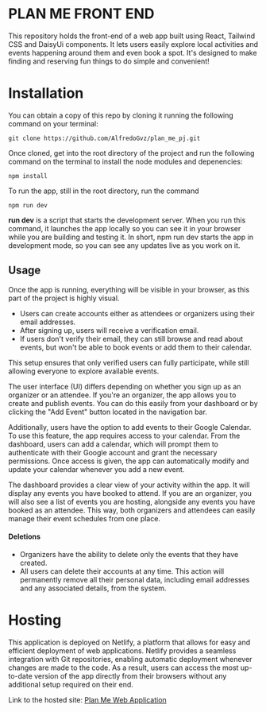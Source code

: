 # PLAN ME FRONT END

This repository holds the front-end of a web app built using React, Tailwind CSS and DaisyUi components. It lets users easily explore local activities and events happening around them and even book a spot. It's designed to make finding and reserving fun things to do simple and convenient!

# Installation

You can obtain a copy of this repo by cloning it running the following command on your terminal:

```
git clone https://github.com/AlfredoGvz/plan_me_pj.git
```

Once cloned, get into the root directory of the project and run the following command on the terminal to install the node modules and depenencies:

```
npm install
```

To run the app, still in the root directory, run the command

```
npm run dev
```

**run dev** is a script that starts the development server. When you run this command, it launches the app locally so you can see it in your browser while you are building and testing it. In short, npm run dev starts the app in development mode, so you can see any updates live as you work on it.

## Usage

Once the app is running, everything will be visible in your browser, as this part of the project is highly visual.

- Users can create accounts either as attendees or organizers using their email addresses.
- After signing up, users will receive a verification email.
- If users don't verify their email, they can still browse and read about events, but won't be able to book events or add them to their calendar.

This setup ensures that only verified users can fully participate, while still allowing everyone to explore available events.

The user interface (UI) differs depending on whether you sign up as an organizer or an attendee. If you're an organizer, the app allows you to create and publish events. You can do this easily from your dashboard or by clicking the "Add Event" button located in the navigation bar.

Additionally, users have the option to add events to their Google Calendar. To use this feature, the app requires access to your calendar. From the dashboard, users can add a calendar, which will prompt them to authenticate with their Google account and grant the necessary permissions. Once access is given, the app can automatically modify and update your calendar whenever you add a new event.

The dashboard provides a clear view of your activity within the app. It will display any events you have booked to attend. If you are an organizer, you will also see a list of events you are hosting, alongside any events you have booked as an attendee. This way, both organizers and attendees can easily manage their event schedules from one place.

#### Deletions

- Organizers have the ability to delete only the events that they have created.
- All users can delete their accounts at any time. This action will permanently remove all their personal data, including email addresses and any associated details, from the system.

# Hosting

This application is deployed on Netlify, a platform that allows for easy and efficient deployment of web applications. Netlify provides a seamless integration with Git repositories, enabling automatic deployment whenever changes are made to the code. As a result, users can access the most up-to-date version of the app directly from their browsers without any additional setup required on their end.

Link to the hosted site: [Plan Me Web Application](https://plan-me-lp.netlify.app/?page=1)
